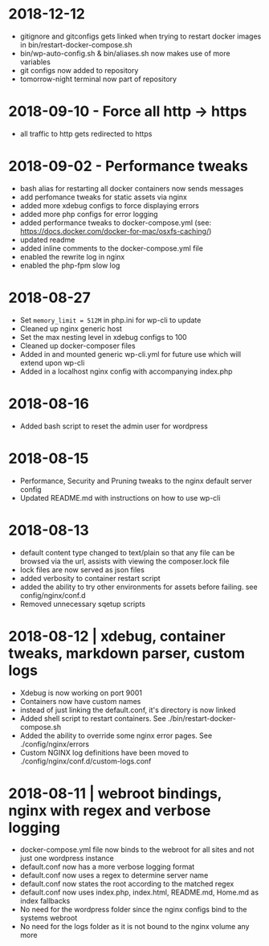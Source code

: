 # 2018-12-12
* gitignore and gitconfigs gets linked when trying to restart docker images in bin/restart-docker-compose.sh
* bin/wp-auto-config.sh & bin/aliases.sh now makes use of more variables
* git configs now added to repository
* tomorrow-night terminal now part of repository


# 2018-09-10 - Force all http -> https
* all traffic to http gets redirected to https

# 2018-09-02 - Performance tweaks
* bash alias for restarting all docker containers now sends messages
* add perfomance tweaks for static assets via nginx
* added more xdebug configs to force displaying errors
* added more php configs for error logging
* added performance tweaks to docker-compose.yml (see: https://docs.docker.com/docker-for-mac/osxfs-caching/)
* updated readme
* added inline comments to the docker-compose.yml file
* enabled the rewrite log in nginx
* enabled the php-fpm slow log

# 2018-08-27
* Set ``memory_limit = 512M`` in php.ini for wp-cli to update
* Cleaned up nginx generic host
* Set the max nesting level in xdebug configs to 100
* Cleaned up docker-composer files
* Added in and mounted generic wp-cli.yml for future use which will extend upon wp-cli
* Added in a localhost nginx config with accompanying index.php

# 2018-08-16
* Added bash script to reset the admin user for wordpress

# 2018-08-15
* Performance, Security and Pruning tweaks to the nginx default server config
* Updated README.md with instructions on how to use wp-cli

# 2018-08-13
* default content type changed to text/plain so that any file can be browsed via the url, assists with viewing the composer.lock file
* lock files are now served as json files
* added verbosity to container restart script
* added the ability to try other environments for assets before failing. see config/nginx/conf.d
* Removed unnecessary sqetup scripts

# 2018-08-12 | xdebug, container tweaks, markdown parser, custom logs
* Xdebug is now working on port 9001
* Containers now have custom names
* instead of just linking the default.conf, it's directory is now linked
* Added shell script to restart containers. See ./bin/restart-docker-compose.sh
* Added the ability to override some nginx error pages. See ./config/nginx/errors
* Custom NGINX log definitions have been moved to ./config/nginx/conf.d/custom-logs.conf

# 2018-08-11 | webroot bindings, nginx with regex and verbose logging
* docker-compose.yml file now binds to the webroot for all sites and not just one wordpress instance
* default.conf now has a more verbose logging format
* default.conf now uses a regex to determine server name
* default.conf now states the root according to the matched regex
* default.conf now uses index.php, index.html, README.md, Home.md as index fallbacks
* No need for the wordpress folder since the nginx configs bind to the systems webroot
* No need for the logs folder as it is not bound to the nginx volume any more

